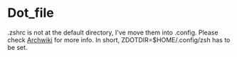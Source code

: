 # Dot_file
.zshrc is not at the default directory, I've move them into .config. Please check [Archwiki](https://wiki.archlinux.org/title/XDG_Base_Directory) for more info. In short, ZDOTDIR=$HOME/.config/zsh has to be set.
